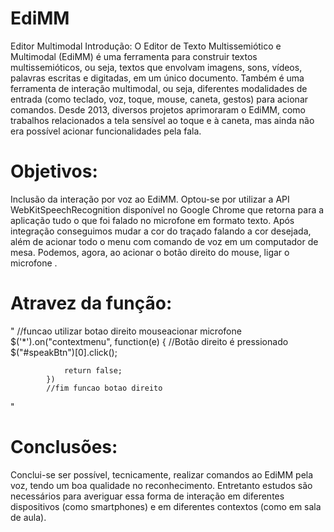 # EdiMM
Editor Multimodal
Introdução: O Editor de Texto Multissemiótico e Multimodal (EdiMM) é uma ferramenta para construir textos multissemióticos, ou seja, textos que envolvam imagens, sons, vídeos, palavras escritas e digitadas, em um único documento. Também é uma ferramenta de interação multimodal, ou seja, diferentes modalidades de entrada (como teclado, voz, toque, mouse, caneta, gestos) para acionar comandos. Desde 2013, diversos projetos aprimoraram o EdiMM, como trabalhos relacionados a tela sensível ao toque e à caneta, mas ainda não era possível acionar funcionalidades pela fala.
# Objetivos:
Inclusão da interação por voz ao EdiMM. Optou-se por utilizar a API WebKitSpeechRecognition disponível no Google Chrome que retorna para a aplicação tudo o que foi falado no microfone em formato texto.
Após integração conseguimos mudar a cor do traçado falando a cor desejada, além de acionar todo o menu com comando de voz em um computador de mesa.
Podemos, agora, ao acionar o botão direito do mouse, ligar o microfone .
# Atravez da função:
" 
//funcao utilizar botao direito mouseacionar microfone
        $('*').on("contextmenu", function(e) { //Botão direito é pressionado
                $("#speakBtn")[0].click();

                return false;
            })
            //fim funcao botao direito
 "
# Conclusões:
Conclui-se ser possível, tecnicamente, realizar comandos ao EdiMM pela voz, tendo um boa qualidade no reconhecimento. Entretanto estudos são necessários para averiguar essa forma de interação em diferentes dispositivos (como smartphones) e em diferentes contextos (como em sala de aula).
